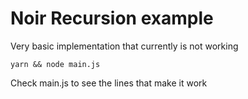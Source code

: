 # Noir Recursion example

Very basic implementation that currently is not working

```
yarn && node main.js
```

Check main.js to see the lines that make it work
